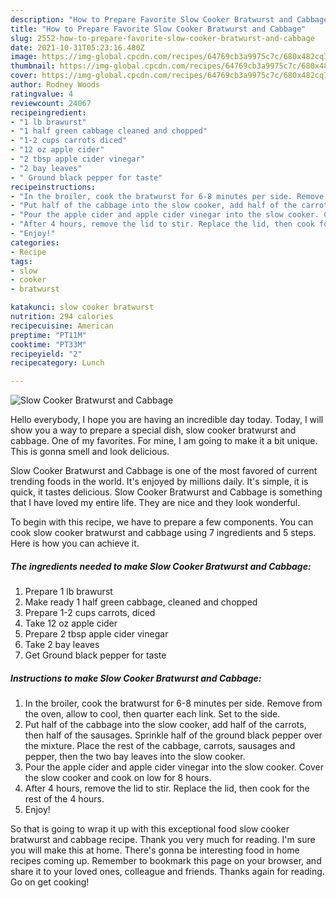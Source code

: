 ```yaml
---
description: "How to Prepare Favorite Slow Cooker Bratwurst and Cabbage"
title: "How to Prepare Favorite Slow Cooker Bratwurst and Cabbage"
slug: 2552-how-to-prepare-favorite-slow-cooker-bratwurst-and-cabbage
date: 2021-10-31T05:23:16.480Z
image: https://img-global.cpcdn.com/recipes/64769cb3a9975c7c/680x482cq70/slow-cooker-bratwurst-and-cabbage-recipe-main-photo.jpg
thumbnail: https://img-global.cpcdn.com/recipes/64769cb3a9975c7c/680x482cq70/slow-cooker-bratwurst-and-cabbage-recipe-main-photo.jpg
cover: https://img-global.cpcdn.com/recipes/64769cb3a9975c7c/680x482cq70/slow-cooker-bratwurst-and-cabbage-recipe-main-photo.jpg
author: Rodney Woods
ratingvalue: 4
reviewcount: 24067
recipeingredient:
- "1 lb brawurst"
- "1 half green cabbage cleaned and chopped"
- "1-2 cups carrots diced"
- "12 oz apple cider"
- "2 tbsp apple cider vinegar"
- "2 bay leaves"
- " Ground black pepper for taste"
recipeinstructions:
- "In the broiler, cook the bratwurst for 6-8 minutes per side. Remove from the oven, allow to cool, then quarter each link. Set to the side."
- "Put half of the cabbage into the slow cooker, add half of the carrots, then half of the sausages. Sprinkle half of the ground black pepper over the mixture. Place the rest of the cabbage, carrots, sausages and pepper, then the two bay leaves into the slow cooker."
- "Pour the apple cider and apple cider vinegar into the slow cooker. Cover the slow cooker and cook on low for 8 hours."
- "After 4 hours, remove the lid to stir. Replace the lid, then cook for the rest of the 4 hours."
- "Enjoy!"
categories:
- Recipe
tags:
- slow
- cooker
- bratwurst

katakunci: slow cooker bratwurst 
nutrition: 294 calories
recipecuisine: American
preptime: "PT11M"
cooktime: "PT33M"
recipeyield: "2"
recipecategory: Lunch

---
```



![Slow Cooker Bratwurst and Cabbage](https://img-global.cpcdn.com/recipes/64769cb3a9975c7c/680x482cq70/slow-cooker-bratwurst-and-cabbage-recipe-main-photo.jpg)

Hello everybody, I hope you are having an incredible day today. Today, I will show you a way to prepare a special dish, slow cooker bratwurst and cabbage. One of my favorites. For mine, I am going to make it a bit unique. This is gonna smell and look delicious.

Slow Cooker Bratwurst and Cabbage is one of the most favored of current trending foods in the world. It's enjoyed by millions daily. It's simple, it is quick, it tastes delicious. Slow Cooker Bratwurst and Cabbage is something that I have loved my entire life. They are nice and they look wonderful.




To begin with this recipe, we have to prepare a few components. You can cook slow cooker bratwurst and cabbage using 7 ingredients and 5 steps. Here is how you can achieve it.

<!--inarticleads1-->

##### The ingredients needed to make Slow Cooker Bratwurst and Cabbage:

1. Prepare 1 lb brawurst
1. Make ready 1 half green cabbage, cleaned and chopped
1. Prepare 1-2 cups carrots, diced
1. Take 12 oz apple cider
1. Prepare 2 tbsp apple cider vinegar
1. Take 2 bay leaves
1. Get  Ground black pepper for taste




<!--inarticleads2-->

##### Instructions to make Slow Cooker Bratwurst and Cabbage:

1. In the broiler, cook the bratwurst for 6-8 minutes per side. Remove from the oven, allow to cool, then quarter each link. Set to the side.
1. Put half of the cabbage into the slow cooker, add half of the carrots, then half of the sausages. Sprinkle half of the ground black pepper over the mixture. Place the rest of the cabbage, carrots, sausages and pepper, then the two bay leaves into the slow cooker.
1. Pour the apple cider and apple cider vinegar into the slow cooker. Cover the slow cooker and cook on low for 8 hours.
1. After 4 hours, remove the lid to stir. Replace the lid, then cook for the rest of the 4 hours.
1. Enjoy!




So that is going to wrap it up with this exceptional food slow cooker bratwurst and cabbage recipe. Thank you very much for reading. I'm sure you will make this at home. There's gonna be interesting food in home recipes coming up. Remember to bookmark this page on your browser, and share it to your loved ones, colleague and friends. Thanks again for reading. Go on get cooking!
